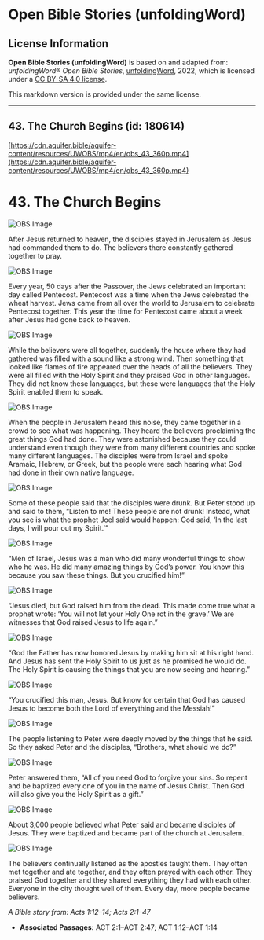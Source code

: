 # Open Bible Stories (unfoldingWord)

## License Information

**Open Bible Stories (unfoldingWord)** is based on and adapted from: _unfoldingWord® Open Bible Stories_, [unfoldingWord](https://unfoldingword.org/utw), 2022, which is licensed under a [CC BY-SA 4.0 license](https://creativecommons.org/licenses/by-sa/4.0/legalcode.en).

This markdown version is provided under the same license.



--------------------------------

## 43. The Church Begins (id: 180614)

[https://cdn.aquifer.bible/aquifer-content/resources/UWOBS/mp4/en/obs_43_360p.mp4](https://cdn.aquifer.bible/aquifer-content/resources/UWOBS/mp4/en/obs_43_360p.mp4)

43\. The Church Begins
======================

![OBS Image](https://cdn.aquifer.bible/aquifer-content/resources/UWOBS/jpg/360px/obs-en-43-01.jpg)

After Jesus returned to heaven, the disciples stayed in Jerusalem as Jesus had commanded them to do. The believers there constantly gathered together to pray.

![OBS Image](https://cdn.aquifer.bible/aquifer-content/resources/UWOBS/jpg/360px/obs-en-43-02.jpg)

Every year, 50 days after the Passover, the Jews celebrated an important day called Pentecost. Pentecost was a time when the Jews celebrated the wheat harvest. Jews came from all over the world to Jerusalem to celebrate Pentecost together. This year the time for Pentecost came about a week after Jesus had gone back to heaven.

![OBS Image](https://cdn.aquifer.bible/aquifer-content/resources/UWOBS/jpg/360px/obs-en-43-03.jpg)

While the believers were all together, suddenly the house where they had gathered was filled with a sound like a strong wind. Then something that looked like flames of fire appeared over the heads of all the believers. They were all filled with the Holy Spirit and they praised God in other languages. They did not know these languages, but these were languages that the Holy Spirit enabled them to speak.

![OBS Image](https://cdn.aquifer.bible/aquifer-content/resources/UWOBS/jpg/360px/obs-en-43-04.jpg)

When the people in Jerusalem heard this noise, they came together in a crowd to see what was happening. They heard the believers proclaiming the great things God had done. They were astonished because they could understand even though they were from many different countries and spoke many different languages. The disciples were from Israel and spoke Aramaic, Hebrew, or Greek, but the people were each hearing what God had done in their own native language.

![OBS Image](https://cdn.aquifer.bible/aquifer-content/resources/UWOBS/jpg/360px/obs-en-43-05.jpg)

Some of these people said that the disciples were drunk. But Peter stood up and said to them, “Listen to me! These people are not drunk! Instead, what you see is what the prophet Joel said would happen: God said, ‘In the last days, I will pour out my Spirit.’”

![OBS Image](https://cdn.aquifer.bible/aquifer-content/resources/UWOBS/jpg/360px/obs-en-43-06.jpg)

“Men of Israel, Jesus was a man who did many wonderful things to show who he was. He did many amazing things by God’s power. You know this because you saw these things. But you crucified him!”

![OBS Image](https://cdn.aquifer.bible/aquifer-content/resources/UWOBS/jpg/360px/obs-en-43-07.jpg)

“Jesus died, but God raised him from the dead. This made come true what a prophet wrote: ‘You will not let your Holy One rot in the grave.’ We are witnesses that God raised Jesus to life again.”

![OBS Image](https://cdn.aquifer.bible/aquifer-content/resources/UWOBS/jpg/360px/obs-en-43-08.jpg)

“God the Father has now honored Jesus by making him sit at his right hand. And Jesus has sent the Holy Spirit to us just as he promised he would do. The Holy Spirit is causing the things that you are now seeing and hearing.”

![OBS Image](https://cdn.aquifer.bible/aquifer-content/resources/UWOBS/jpg/360px/obs-en-43-09.jpg)

“You crucified this man, Jesus. But know for certain that God has caused Jesus to become both the Lord of everything and the Messiah!”

![OBS Image](https://cdn.aquifer.bible/aquifer-content/resources/UWOBS/jpg/360px/obs-en-43-10.jpg)

The people listening to Peter were deeply moved by the things that he said. So they asked Peter and the disciples, “Brothers, what should we do?”

![OBS Image](https://cdn.aquifer.bible/aquifer-content/resources/UWOBS/jpg/360px/obs-en-43-11.jpg)

Peter answered them, “All of you need God to forgive your sins. So repent and be baptized every one of you in the name of Jesus Christ. Then God will also give you the Holy Spirit as a gift.”

![OBS Image](https://cdn.aquifer.bible/aquifer-content/resources/UWOBS/jpg/360px/obs-en-43-12.jpg)

About 3,000 people believed what Peter said and became disciples of Jesus. They were baptized and became part of the church at Jerusalem.

![OBS Image](https://cdn.aquifer.bible/aquifer-content/resources/UWOBS/jpg/360px/obs-en-43-13.jpg)

The believers continually listened as the apostles taught them. They often met together and ate together, and they often prayed with each other. They praised God together and they shared everything they had with each other. Everyone in the city thought well of them. Every day, more people became believers.

*A Bible story from: Acts 1:12–14; Acts 2:1–47*

* **Associated Passages:** ACT 2:1–ACT 2:47; ACT 1:12–ACT 1:14

